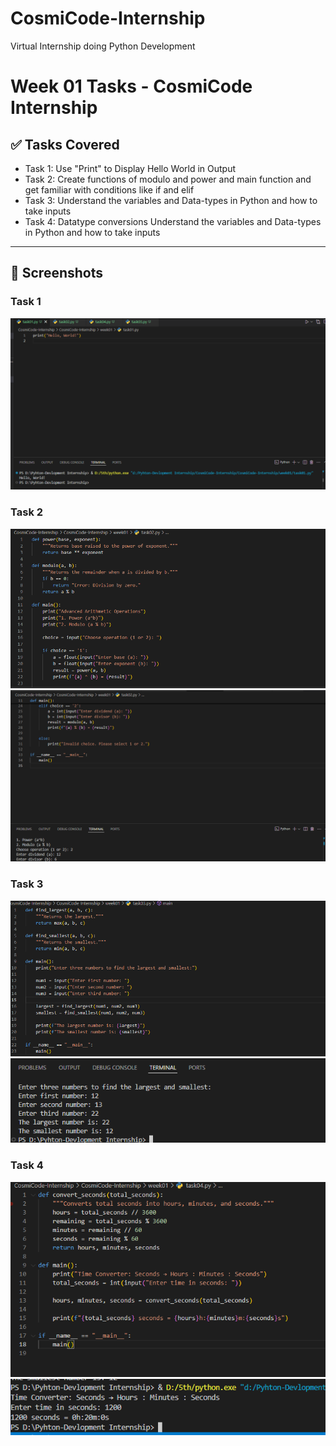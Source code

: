 # CosmiCode-Internship

Virtual Internship doing Python Development

# Week 01 Tasks - CosmiCode Internship

## ✅ Tasks Covered

- Task 1: Use "Print" to Display Hello World in Output
- Task 2: Create functions of modulo and power and main function and get familiar with conditions like if and elif
- Task 3: Understand the variables and Data-types in Python and how to take inputs
- Task 4: Datatype conversions Understand the variables and Data-types in Python and how to take inputs

---

## 📸 Screenshots

### Task 1

![Task 1 Output](./screenshots/task01_output.png)

### Task 2

![Task 2 Code](./screenshots/task02_code.png)
![Task 2 output](./screenshots/task02_output.png)

### Task 3

![Task 3 code](./screenshots/task03_code.png)
![Task 3 Output](./screenshots/task03_output.png)

### Task 4

![Task 4 Code](./screenshots/task04_code.png)
![Task 4 Output](./screenshots/task04_output.png)
